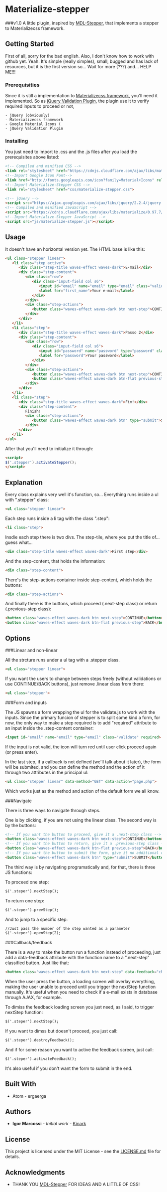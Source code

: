 # Materialize-stepper
###v1.0
A little plugin, inspired by [MDL-Stepper](https://getmdl.io), that implements a stepper to Materializecss framework.

## Getting Started

First of all, sorry for the bad english. Also, I don't know how to work with github yet. Yeah.
It's simple (really simples), small, bugged and has lack of resources, but it is the first version so... Wait for more (???) and... HELP ME!!!

### Prerequisities

Since it is still a implementation to [Materializecss framework](http://materializecss.com/), you'll need it implemented. So as [jQuery Validation Plugin](https://jqueryvalidation.org/), the plugin use it to verify required inputs to proceed or not,

```
- jQuery (obviously)
- Materializecss framework
- Google Material Icons (
- jQuery Validation Plugin
```

### Installing

You just need to import te .css and the .js files after you load the prerequisites above listed:

```html
<!-- Compiled and minified CSS -->
<link rel="stylesheet" href="https://cdnjs.cloudflare.com/ajax/libs/materialize/0.97.7/css/materialize.min.css">
<!--Import Google Icon Font-->
<link href="http://fonts.googleapis.com/icon?family=Material+Icons" rel="stylesheet">
<!--Import Materialize-Stepper CSS -->
<link rel="stylesheet" href="css/materialize-stepper.css">

<!-- jQuery -->
<script src="https://ajax.googleapis.com/ajax/libs/jquery/2.2.4/jquery.min.js"></script>
<!-- Compiled and minified JavaScript -->
<script src="https://cdnjs.cloudflare.com/ajax/libs/materialize/0.97.7/js/materialize.min.js"></script>
<!--Import Materialize-Stepper JavaScript -->
<script src="js/materialize-stepper.js"></script>

```

## Usage

It doesn't have an horizontal version yet. The HTML base is like this:

```html
<ul class="stepper linear">
   <li class="step active">
      <div class="step-title waves-effect waves-dark">E-mail</div>
      <div class="step-content">
         <div class="row">
            <div class="input-field col s6">
               <input id="email" name="email" type="email" class="validate" required>
               <label for="first_name">Your e-mail</label>
            </div>
         </div>
         <div class="step-actions">
            <button class="waves-effect waves-dark btn next-step">CONTINUE</button>
         </div>
      </div>
   </li>
   <li class="step">
      <div class="step-title waves-effect waves-dark">Passo 2</div>
      <div class="step-content">
         <div class="row">
            <div class="input-field col s6">
               <input id="password" name="password" type="password" class="validate" required>
               <label for="password">Your password</label>
            </div>
         </div>
         <div class="step-actions">
            <button class="waves-effect waves-dark btn next-step">CONTINUE</button>
            <button class="waves-effect waves-dark btn-flat previous-step">BACK</button>
         </div>
      </div>
   </li>
   <li class="step">
      <div class="step-title waves-effect waves-dark">Fim!</div>
      <div class="step-content">
         Finish!
         <div class="step-actions">
            <button class="waves-effect waves-dark btn" type="submit">SUBMIT</button>
         </div>
      </div>
   </li>
</ul>
```

After that you'll need to initialize it through:

```html
<script>
$('.stepper').activateStepper();
</script>
```

## Explanation

Every class explains very well it's function, so... Everything runs inside a ul with ".stepper" class:

```html
<ul class="stepper linear">
```

Each step runs inside a li tag with the class ".step": 

```html
<li class="step">
```

Insdie each step there is two divs. The step-tile, where you put the title of... guess what...

```html
<div class="step-title waves-effect waves-dark">First step</div>
```

And the step-content, that holds the information:

```html
<div class="step-content">
```

There's the step-actions container inside step-content, which holds the buttons:

```html
<div class="step-actions">

```

And finally there is the buttons, which proceed (.next-step class) or return (.previous-step class):

```html
<button class="waves-effect waves-dark btn next-step">CONTINUE</button>
<button class="waves-effect waves-dark btn-flat previous-step">BACK</button>
```

## Options

###Linear and non-linear

All the strcture runs under a ul tag with a .stepper class.

```html
<ul class="stepper linear">
```

If you want the users to change between steps freely (without validations or use CONTINUE/BACK buttons), just remove .linear class from there:

```html
<ul class="stepper">
```

###Form and inputs

The JS spawns a form wrapping the ul for the validate.js to work with the inputs. Since the primary funcion of stepper is to split some kind a form, for now, the only way to make a step required is to add "required" attribute to an input inside the .step-content container:

```html
<input id="email" name="email" type="email" class="validate" required>
```

If the input is not valid, the icon will turn red until user click proceed again (or press enter).

In the last step, if a callback is not defined (we'll talk about it later), the form will be submited, and you can define the method and the action of it through two attributes in the principal ul:

```html
<ul class="stepper linear" data-method="GET" data-action="page.php">
```

Which works just as the method and action of the default form we all know.

###Navigate

There is three ways to navigate through steps.

One is by clicking, if you are not using the linear class. The second way is by the buttons:

```html
<!-- If you want the button to proceed, give it a .next-step class -->
<button class="waves-effect waves-dark btn next-step">CONTINUE</button>
<!-- If you want the button to return, give it a .previous-step class -->
<button class="waves-effect waves-dark btn-flat previous-step">BACK</button>
<!-- If you want the button to submit the form, give it no additional classes and define type="submit" -->
<button class="waves-effect waves-dark btn" type="submit">SUBMIT</button>
```

The third way is by navigating programatically and, for that, there is three JS functions:

To proceed one step:
```html
$('.steper').nextStep();
```

To return one step:
```html
$('.steper').prevStep();
```

And to jump to a specific step:
```html
//Just pass the number of the step wanted as a parameter
$('.steper').openStep(2);
```

###Callback/feedback

There is a way to make the button run a function instead of proceeding, just add a data-feedback attribute with the function name to a ".next-step" classified button. Just like that:

```html
<button class="waves-effect waves-dark btn next-step" data-feedback="checkEmailDB">CONTINUE</button>
```

When the user press the button, a loading screen will overlay everything, making the user unable to proceed until you trigger the nextStep function manually. It's useful when you need to check if a e-mail exists in database through AJAX, for example.

To dimiss the feedback loading screen you just need, as I said, to trigger nextStep function:

```html
$('.steper').nextStep();
```

If you want to dimss but doesn't proceed, you just call:

```html
$('.steper').destroyFeedback();
```

And if for some reason you want to active the feedback screen, just call:

```html
$('.steper').activateFeedback();
```

It's also useful if you don't want the form to submit in the end.

## Built With

* Atom - ergaerga

## Authors

* **Igor Marcossi** - *Initial work* - [Kinark](https://github.com/Kinark)

## License

This project is licensed under the MIT License - see the [LICENSE.md](LICENSE.md) file for details.

## Acknowledgments

* THANK YOU [MDL-Stepper](https://getmdl.io) FOR IDEAS AND A LITTLE OF CSS!
